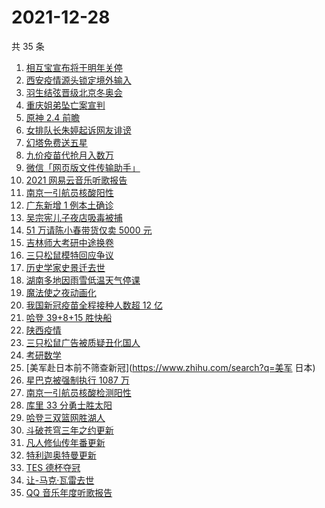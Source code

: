 # 2021-12-28

共 35 条

<!-- BEGIN ZHIHUSEARCH -->
<!-- 最后更新时间 Tue Dec 28 2021 21:20:19 GMT+0800 (China Standard Time) -->
1. [相互宝宣布将于明年关停](https://www.zhihu.com/search?q=相互宝)
1. [西安疫情源头锁定境外输入](https://www.zhihu.com/search?q=西安疫情)
1. [羽生结弦晋级北京冬奥会](https://www.zhihu.com/search?q=羽生结弦)
1. [重庆姐弟坠亡案宣判](https://www.zhihu.com/search?q=重庆姐弟坠亡案)
1. [原神 2.4 前瞻](https://www.zhihu.com/search?q=原神)
1. [女排队长朱婷起诉网友诽谤](https://www.zhihu.com/search?q=朱婷)
1. [幻塔免费送五星](https://www.zhihu.com/search?q=幻塔)
1. [九价疫苗代抢月入数万](https://www.zhihu.com/search?q=九价代抢)
1. [微信「网页版文件传输助手」](https://www.zhihu.com/search?q=微信网页版文件传输)
1. [2021 网易云音乐听歌报告](https://www.zhihu.com/search?q=网易云音乐)
1. [南京一引航员核酸阳性](https://www.zhihu.com/search?q=南京疫情)
1. [广东新增 1 例本土确诊](https://www.zhihu.com/search?q=广东疫情)
1. [吴宗宪儿子夜店吸毒被捕](https://www.zhihu.com/search?q=吴宗宪儿子)
1. [51 万请陈小春带货仅卖 5000 元](https://www.zhihu.com/search?q=陈小春)
1. [吉林师大考研中途换卷](https://www.zhihu.com/search?q=吉林师大考研)
1. [三只松鼠模特回应争议](https://www.zhihu.com/search?q=三只松鼠模特)
1. [历史学家史景迁去世](https://www.zhihu.com/search?q=史景迁去世)
1. [湖南多地因雨雪低温天气停课](https://www.zhihu.com/search?q=湖南雨雪低温天气)
1. [魔法使之夜动画化](https://www.zhihu.com/search?q=魔法使之夜)
1. [我国新冠疫苗全程接种人数超 12 亿](https://www.zhihu.com/search?q=新冠疫苗接种)
1. [哈登 39+8+15 胜快船](https://www.zhihu.com/search?q=篮网)
1. [陕西疫情](https://www.zhihu.com/search?q=陕西疫情)
1. [三只松鼠广告被质疑丑化国人](https://www.zhihu.com/search?q=三只松鼠)
1. [考研数学](https://www.zhihu.com/search?q=考研数学)
1. [美军赴日本前不筛查新冠](https://www.zhihu.com/search?q=美军 日本)
1. [星巴克被强制执行 1087 万](https://www.zhihu.com/search?q=星巴克)
1. [南京一引航员核酸检测阳性](https://www.zhihu.com/search?q=南京疫情)
1. [库里 33 分勇士胜太阳](https://www.zhihu.com/search?q=勇士)
1. [哈登三双篮网胜湖人](https://www.zhihu.com/search?q=湖人)
1. [斗破苍穹三年之约更新](https://www.zhihu.com/search?q=斗破苍穹三年之约)
1. [凡人修仙传年番更新](https://www.zhihu.com/search?q=凡人修仙传)
1. [特利迦奥特曼更新](https://www.zhihu.com/search?q=特利迦奥特曼)
1. [TES 德杯夺冠](https://www.zhihu.com/search?q=德杯)
1. [让-马克·瓦雷去世](https://www.zhihu.com/search?q=让马克去世)
1. [QQ 音乐年度听歌报告](https://www.zhihu.com/search?q=QQ音乐听歌报告)
<!-- END ZHIHUSEARCH -->
